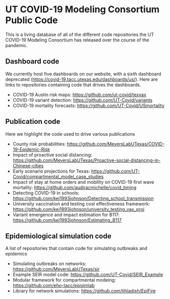 # UT COVID-19 Modeling Consortium Public Code
This is a living database of all of the different code repositories the UT COVID-19 Modeling Consortium has released over the course of the pandemic.


## Dashboard code
We currently host five dashboards on our website, with a sixth dashboard deprecated (https://covid-19.tacc.utexas.edu/dashboards/us/). Here are links to repositories containing code that drives the dashboards.

- COVID-19 Austin risk maps: https://github.com/ut-covid/texvax
- COVID-19 variant detection: https://github.com/UT-Covid/variants
- COVID-19 mortality forecasts: https://github.com/UT-Covid/USmortality

## Publication code
Here we highlight the code used to drive various publications
- County risk probabilities: https://github.com/MeyersLabUTexas/COVID-19-Epidemic-Risk
- Impact of proactive social distancing: https://github.com/MeyersLabUTexas/Proactive-social-distancing-in-Chinese-cities
- Early scenario projections for Texas: https://github.com/UT-Covid/compartmental_model_case_studies
- Impact of stay at home orders and mobility on COVID-19 first wave mortality: https://github.com/audiracmichelle/covid_timing
- Detecting COVID-19 in schools: https://github.com/kej1993johnson/Detecting_school_transmission
- University vaccination and testing cost effectiveness framework: https://github.com/kej1993johnson/university_testing_vax_proj
- Variant emergence and impact estimation for B117: https://github.com/kej1993johnson/Estimating_B117

## Epidemiological simulation code
A list of repositories that contain code for simulating outbreaks and epidemics

- Simulating outbreaks on networks: https://github.com/MeyersLabUTexas/sir
- Example SEIR model code: https://github.com/UT-Covid/SEIR_Example
- Modular framework for compartmental modeing: https://github.com/eho-tacc/episimlab
- Library for network simulations: https://github.com/tjhladish/EpiFire







